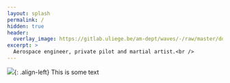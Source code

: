```yaml
---
layout: splash
permalink: /
hidden: true
header:
  overlay_image: https://gitlab.uliege.be/am-dept/waves/-/raw/master/dox/img.png #/assets/images/mm-home-page-feature.jpg
excerpt: >
  Aerospace engineer, private pilot and martial artist.<br />
---
```


![](https://avatars.githubusercontent.com/u/39187559?v=4){: .align-left}
This is some text

